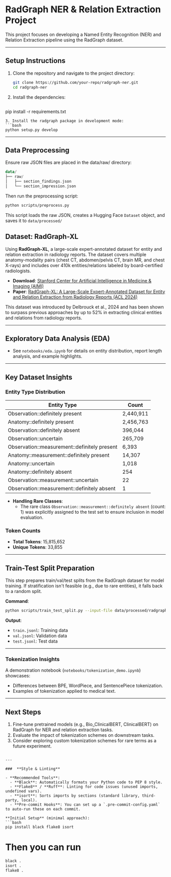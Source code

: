 # RadGraph NER & Relation Extraction Project

This project focuses on developing a Named Entity Recognition (NER) and Relation Extraction pipeline using the RadGraph dataset.

---

## Setup Instructions

1. Clone the repository and navigate to the project directory:
   ```bash
   git clone https://github.com/your-repo/radgraph-ner.git
   cd radgraph-ner
   ```
2. Install the dependencies:
   ```bash
pip install -r requirements.txt
   ```
3. Install the radgraph package in development mode:
   ```bash
python setup.py develop
   ```
---
## Data Preprocessing
Ensure raw JSON files are placed in the data/raw/ directory:

   ```kotlin
data/
├── raw/
│   ├── section_findings.json
│   └── section_impression.json
   ```

Then run the preprocessing script:

   ```bash
python scripts/preprocess.py
   ```
This script loads the raw JSON, creates a Hugging Face `Dataset` object, and saves it to `data/processed/`

## Dataset: RadGraph-XL

Using **RadGraph-XL**, a large-scale expert-annotated dataset for entity and relation extraction in radiology reports. The dataset covers multiple anatomy-modality pairs (chest CT, abdomen/pelvis CT, brain MR, and chest X-rays) and includes over 410k entities/relations labeled by board-certified radiologists.

- **Download**: [Stanford Center for Artificial Intelligence in Medicine & Imaging (AIMI)](https://stanfordaimi.azurewebsites.net/datasets/5158c524-d3ab-4e02-96e9-6ee9efc110a1)
- **Paper**: [RadGraph-XL: A Large-Scale Expert-Annotated Dataset for Entity and Relation Extraction from Radiology Reports (ACL 2024)](https://aclanthology.org/2024.findings-acl.765)

This dataset was introduced by Delbrouck et al., 2024 and has been shown to surpass previous approaches by up to 52% in extracting clinical entities and relations from radiology reports.

---

## Exploratory Data Analysis (EDA)

- See `notebooks/eda.ipynb` for details on entity distribution, report length analysis, and example highlights.

---

## Key Dataset Insights
### **Entity Type Distribution**
| **Entity Type**                             | **Count**     |
|---------------------------------------------|---------------|
| Observation::definitely present             | 2,440,911     |
| Anatomy::definitely present                 | 2,456,763     |
| Observation::definitely absent              | 396,044       |
| Observation::uncertain                      | 265,709       |
| Observation::measurement::definitely present| 6,393         |
| Anatomy::measurement::definitely present    | 14,307        |
| Anatomy::uncertain                          | 1,018         |
| Anatomy::definitely absent                  | 254           |
| Observation::measurement::uncertain         | 22            |
| Observation::measurement::definitely absent | 1             |

- **Handling Rare Classes**:
  - The rare class `Observation::measurement::definitely absent` (count: 1) was explicitly assigned to the test set to ensure inclusion in model evaluation.

### **Token Counts**
- **Total Tokens**: 15,815,652
- **Unique Tokens**: 33,855

---

## Train-Test Split Preparation

This step prepares train/val/test splits from the RadGraph dataset for model training. If stratification isn't feasible (e.g., due to rare entities), it falls back to a random split.

**Command**:
```bash
python scripts/train_test_split.py --input-file data/processed/radgraph.jsonl --output-dir data/splits --stratify
```

**Output**:
- `train.jsonl`: Training data
- `val.jsonl`: Validation data
- `test.jsonl`: Test data

---
### Tokenization Insights
A demonstration notebook (`notebooks/tokenization_demo.ipynb`) showcases:
- Differences between BPE, WordPiece, and SentencePiece tokenization.
- Examples of tokenization applied to medical text.
---

## Next Steps
1. Fine-tune pretrained models (e.g., Bio_ClinicalBERT, ClinicalBERT) on RadGraph for NER and relation extraction tasks.
2. Evaluate the impact of tokenization schemes on downstream tasks.
3. Consider exploring custom tokenization schemes for rare terms as a future experiment.
```

---

###  **Style & Linting**

- **Recommended Tools**:
  - **Black**: Automatically formats your Python code to PEP 8 style.
  - **Flake8** / **Ruff**: Linting for code issues (unused imports, undefined vars).
  - **isort**: Sorts imports by sections (standard library, third-party, local).
  - **Pre-commit Hooks**: You can set up a `.pre-commit-config.yaml` to auto-run these on each commit.

**Initial Setup** (minimal approach):
```bash
pip install black flake8 isort
```
# Then you can run
```bash
black .
isort .
flake8 .
```